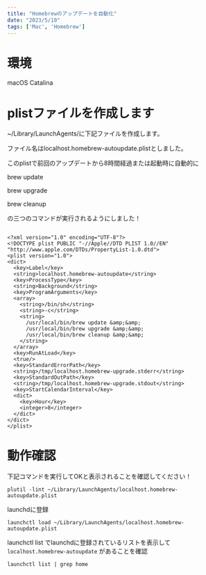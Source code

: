 ```yaml
---
title: "Homebrewのアップデートを自動化"
date: "2023/5/10"
tags: ['Mac', 'Homebrew']
---
```


# 環境

macOS Catalina


# plistファイルを作成します


~/Library/LaunchAgents/に下記ファイルを作成します。


ファイル名はlocalhost.homebrew-autoupdate.plistとしました。

このplistで前回のアップデートから8時間経過または起動時に自動的に

brew update

brew upgrade

brew cleanup

の三つのコマンドが実行されるようにしました！

```

<?xml version="1.0" encoding="UTF-8"?>
<!DOCTYPE plist PUBLIC "-//Apple//DTD PLIST 1.0//EN" "http://www.apple.com/DTDs/PropertyList-1.0.dtd">
<plist version="1.0">
<dict>
  <key>Label</key>
  <string>localhost.homebrew-autoupdate</string>
  <key>ProcessType</key>
  <string>Background</string>
  <key>ProgramArguments</key>
  <array>
    <string>/bin/sh</string>
    <string>-c</string>
    <string>
      /usr/local/bin/brew update &amp;&amp;
      /usr/local/bin/brew upgrade &amp;&amp;
      /usr/local/bin/brew cleanup &amp;&amp;
    </string>
  </array>
  <key>RunAtLoad</key>
  <true/>
  <key>StandardErrorPath</key>
  <string>/tmp/localhost.homebrew-upgrade.stderr</string>
  <key>StandardOutPath</key>
  <string>/tmp/localhost.homebrew-upgrade.stdout</string>
  <key>StartCalendarInterval</key>
  <dict>
    <key>Hour</key>
    <integer>8</integer>
  </dict>
</dict>
</plist>

```


# 動作確認

下記コマンドを実行してOKと表示されることを確認してください！

```
plutil -lint ~/Library/LaunchAgents/localhost.homebrew-autoupdate.plist​
```
launchdに登録

```
launchctl load ~/Library/LaunchAgents/localhost.homebrew-autoupdate.plist
```

launchctl list でlaunchdに登録されているリストを表示して`localhost.homebrew-autoupdate`
があることを確認

```
launchctl list | grep home
```
